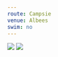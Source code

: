 ```yaml
---
route: Campsie 
venue: Albees
swim: no
---
```


<!-- content goes here, uses markdown -->

<!-- images will automatically be shown, if put in images/ttt/. must match the date of the ride, in format YYYY-MM-DD. can be jpg or png -->

![](../images/ttt/2025-01-09.png)
![](../images/ttt/2025-01-09.jpg)
